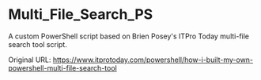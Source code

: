# Multi_File_Search_PS

A custom PowerShell script based on Brien Posey's ITPro Today multi-file search tool script.

Original URL: https://www.itprotoday.com/powershell/how-i-built-my-own-powershell-multi-file-search-tool 
